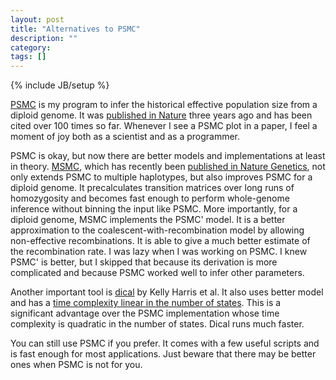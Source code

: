 ```yaml
---
layout: post
title: "Alternatives to PSMC"
description: ""
category: 
tags: []
---
```

{% include JB/setup %}

[PSMC][psmc] is my program to infer the historical effective population size
from a diploid genome. It was [published in Nature][nature] three years ago and
has been cited over 100 times so far. Whenever I see a PSMC plot in a paper, I
feel a moment of joy both as a scientist and as a programmer.

PSMC is okay, but now there are better models and implementations at least in
theory. [MSMC][msmc], which has recently been [published in Nature Genetics][msmc2],
not only extends PSMC to multiple haplotypes, but also improves PSMC
for a diploid genome. It precalculates transition matrices over long runs of
homozygosity and becomes fast enough to perform whole-genome inference without
binning the input like PSMC. More importantly, for a diploid genome, MSMC
implements the PSMC' model. It is a better approximation to the
coalescent-with-recombination model by allowing non-effective recombinations.
It is able to give a much better estimate of the recombination rate. I was lazy
when I was working on PSMC. I knew PSMC' is better, but I skipped that because
its derivation is more complicated and because PSMC worked well to infer other
parameters.

Another important tool is [dical][dical] by Kelly Harris et al. It also uses
better model and has a [time complexity linear in the number of
states][dical2]. This is a significant advantage over the PSMC implementation
whose time complexity is quadratic in the number of states. Dical runs much
faster.

You can still use PSMC if you prefer. It comes with a few useful scripts and is
fast enough for most applications. Just beware that there may be better ones
when PSMC is not for you.

[psmc]: https://github.com/lh3/psmc
[nature]: http://www.nature.com/nature/journal/v475/n7357/full/nature10231.html
[dical]: http://sourceforge.net/projects/dical/
[dical2]: http://arxiv.org/abs/1403.0858
[msmc]: https://github.com/stschiff/msmc
[msmc2]: http://www.nature.com/ng/journal/vaop/ncurrent/full/ng.3015.html
